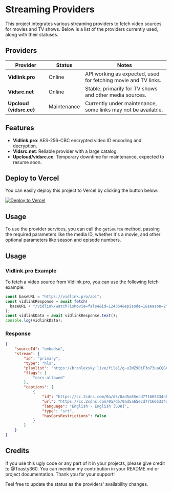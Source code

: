 # Streaming Providers

This project integrates various streaming providers to fetch video sources for movies and TV shows. Below is a list of the providers currently used, along with their statuses.

## Providers

| Provider       | Status    | Notes                                                      |
|----------------|-----------|------------------------------------------------------------|
| **Vidlink.pro** | Online    | API working as expected, used for fetching movie and TV links. |
| **Vidsrc.net**  | Online    | Stable, primarily for TV shows and other media sources.    |
| **Upcloud (vidsrc.cc)** | Maintenance | Currently under maintenance, some links may not be available. |

## Features

- **Vidlink.pro**: AES-256-CBC encrypted video ID encoding and decryption.
- **Vidsrc.net**: Reliable provider with a large catalog.
- **Upcloud/vidsrc.cc**: Temporary downtime for maintenance, expected to resume soon.

## Deploy to Vercel

You can easily deploy this project to Vercel by clicking the button below:

[![Deploy to Vercel](https://vercel.com/button)](https://vercel.com/import/project?template=https://github.com/Toasty360/vidsrc/)

## Usage

To use the provider services, you can call the `getSource` method, passing the required parameters like the media ID, whether it's a movie, and other optional parameters like season and episode numbers.

## Usage

### Vidlink.pro Example
To fetch a video source from Vidlink.pro, you can use the following fetch example:
```typescript
const baseURL = "https://vidlink.pro/api";
const vidlinkResponse = await fetch(
  baseURL + "/vidlink/watch?isMovie=false&id=124364&episode=1&season=2"
);
const vidlinkData = await vidlinkResponse.text(); 
console.log(vidlinkData);
```
### Response
```json
{
    "sourceId": "embedsu",
    "stream": {
        "id": "primary",
        "type": "hls",
        "playlist": "https://bronlexsky.live/file1/g~uINZ90iF3o73uaCQGVNOPw1auLmjOK4H~FBw0HvtkBBnPoIjkhuw+51arcviAfXG1pTpyqv52In3VtB5Jiosc+mFuMqrRnRzq6Py1rT+mfkyFh~XLhMWoGO8V1bfApopjhFpOdPV~yqupCpkwTFeCn4q5+IvH7x3gh8v4SZ+0=/cGxheWxpc3QubTN1OA==-m3u8",
        "flags": [
            "cors-allowed"
        ],
        "captions": [
            {
                "id": "https://cc.2cdns.com/0a/d5/0ad5a65ecd771665334d6626746e7b0a/eng-2.vtt",
                "url": "https://cc.2cdns.com/0a/d5/0ad5a65ecd771665334d6626746e7b0a/eng-2.vtt",
                "language": "English - English [SDH]",
                "type": "srt",
                "hasCorsRestrictions": false
            }
        ]
    }
}
```
## Credits
If you use this ugly code or any part of it in your projects, please give credit to @Toasty360. You can mention my contribution in your README.md or project documentation. Thank you for your support!

Feel free to update the status as the providers' availability changes.
